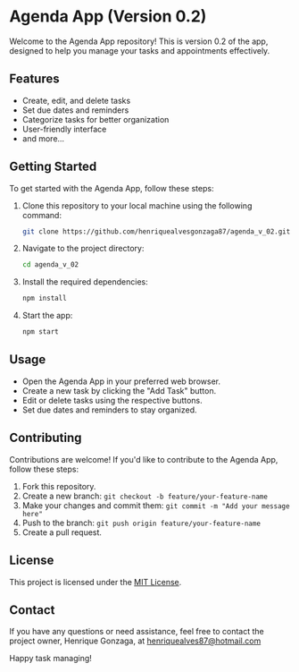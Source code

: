 # Agenda App (Version 0.2)

Welcome to the Agenda App repository! This is version 0.2 of the app, designed to help you manage your tasks and appointments effectively.

## Features

- Create, edit, and delete tasks
- Set due dates and reminders
- Categorize tasks for better organization
- User-friendly interface
- and more...

## Getting Started

To get started with the Agenda App, follow these steps:

1. Clone this repository to your local machine using the following command:
   ```bash
   git clone https://github.com/henriquealvesgonzaga87/agenda_v_02.git
   ```

2. Navigate to the project directory:
   ```bash
   cd agenda_v_02
   ```

3. Install the required dependencies:
   ```bash
   npm install
   ```

4. Start the app:
   ```bash
   npm start
   ```

## Usage

- Open the Agenda App in your preferred web browser.
- Create a new task by clicking the "Add Task" button.
- Edit or delete tasks using the respective buttons.
- Set due dates and reminders to stay organized.

## Contributing

Contributions are welcome! If you'd like to contribute to the Agenda App, follow these steps:

1. Fork this repository.
2. Create a new branch: `git checkout -b feature/your-feature-name`
3. Make your changes and commit them: `git commit -m "Add your message here"`
4. Push to the branch: `git push origin feature/your-feature-name`
5. Create a pull request.

## License

This project is licensed under the [MIT License](LICENSE).

## Contact

If you have any questions or need assistance, feel free to contact the project owner, Henrique Gonzaga, at henriquealves87@hotmail.com

Happy task managing!
